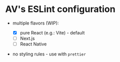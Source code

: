 # AV's ESLint configuration

- multiple flavors (WIP):

  - [x] pure React (e.g.: Vite) - default
  - [ ] Next.js
  - [ ] React Native

- no styling rules - use with `prettier`

